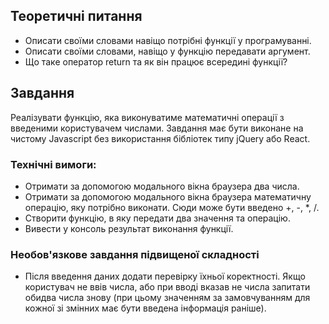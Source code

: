 ## Теоретичні питання

-   Описати своїми словами навіщо потрібні функції у програмуванні.
-   Описати своїми словами, навіщо у функцію передавати аргумент.
-   Що таке оператор return та як він працює всередині функції?

## Завдання

Реалізувати функцію, яка виконуватиме математичні операції з введеними користувачем числами. Завдання має бути виконане на чистому Javascript без використання бібліотек типу jQuery або React.

### Технічні вимоги:

-   Отримати за допомогою модального вікна браузера два числа.
-   Отримати за допомогою модального вікна браузера математичну операцію, яку потрібно виконати. Сюди може бути введено +, -, \*, /.
-   Створити функцію, в яку передати два значення та операцію.
-   Вивести у консоль результат виконання функції.

### Необов'язкове завдання підвищеної складності

-   Після введення даних додати перевірку їхньої коректності. Якщо користувач не ввів числа, або при вводі вказав не числа запитати обидва числа знову (при цьому значенням за замовчуванням для кожної зі змінних має бути введена інформація раніше).
